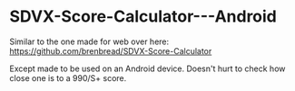 # SDVX-Score-Calculator---Android
Similar to the one made for web over here: https://github.com/brenbread/SDVX-Score-Calculator

Except made to be used on an Android device. Doesn't hurt to check how close one is to a 990/S+ score.
